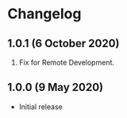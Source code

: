 # Changelog

## 1.0.1 (6 October 2020)

1. Fix for Remote Development.

## 1.0.0 (9 May 2020)

- Initial release
